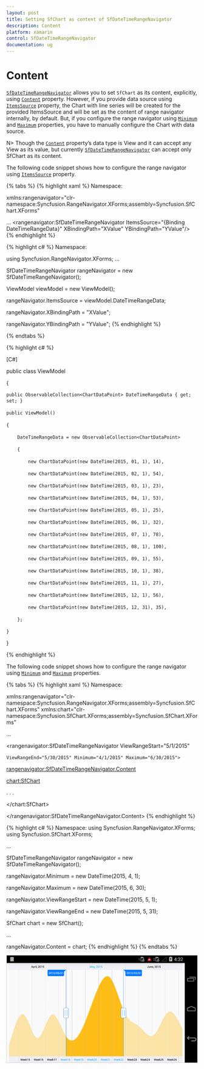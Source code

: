 ```yaml
---
layout: post
title: Setting SfChart as content of SfDateTimeRangeNavigator
description: Content
platform: xamarin
control: SfDateTimeRangeNavigator
documentation: ug
---
```


# Content

[`SfDateTimeRangeNavigator`](https://help.syncfusion.com/cr/xamarin/Syncfusion.RangeNavigator.XForms.SfDateTimeRangeNavigator.html) allows you to set `SfChart` as its content, explicitly, using [`Content`](https://help.syncfusion.com/cr/xamarin/Syncfusion.RangeNavigator.XForms.SfDateTimeRangeNavigator.html#Syncfusion_RangeNavigator_XForms_SfDateTimeRangeNavigator_Content) property. However, if you provide data source using [`ItemsSource`](https://help.syncfusion.com/cr/xamarin/Syncfusion.RangeNavigator.XForms.SfDateTimeRangeNavigator.html#Syncfusion_RangeNavigator_XForms_SfDateTimeRangeNavigator_ItemsSource) property, the Chart with line series will be created for the provided ItemsSource and will be set as the content of range navigator internally, by default. But, if you configure the range navigator using [`Minimum`](https://help.syncfusion.com/cr/xamarin/Syncfusion.RangeNavigator.XForms.SfDateTimeRangeNavigator.html#Syncfusion_RangeNavigator_XForms_SfDateTimeRangeNavigator_Minimum) and [`Maximum`](https://help.syncfusion.com/cr/xamarin/Syncfusion.RangeNavigator.XForms.SfDateTimeRangeNavigator.html#Syncfusion_RangeNavigator_XForms_SfDateTimeRangeNavigator_Maximum) properties, you have to manually configure the Chart with data source.

N> Though the [`Content`](https://help.syncfusion.com/cr/xamarin/Syncfusion.RangeNavigator.XForms.SfDateTimeRangeNavigator.html#Syncfusion_RangeNavigator_XForms_SfDateTimeRangeNavigator_Content) property’s data type is View and it can accept any View as its value, but currently [`SfDateTimeRangeNavigator`](https://help.syncfusion.com/cr/xamarin/Syncfusion.RangeNavigator.XForms.SfDateTimeRangeNavigator.html) can accept only SfChart as its content.

The following code snippet shows how to configure the range navigator using [`ItemsSource`](https://help.syncfusion.com/cr/xamarin/Syncfusion.RangeNavigator.XForms.SfDateTimeRangeNavigator.html#Syncfusion_RangeNavigator_XForms_SfDateTimeRangeNavigator_ItemsSource) property.

{% tabs %}
{% highlight xaml %}
Namespace:

 xmlns:rangenavigator="clr-namespace:Syncfusion.RangeNavigator.XForms;assembly=Syncfusion.SfChart.XForms"
 
 ...
<rangenavigator:SfDateTimeRangeNavigator ItemsSource="{Binding DateTimeRangeData}" XBindingPath="XValue" YBindingPath="YValue"/>
{% endhighlight %}

{% highlight c# %}
Namespace:

using Syncfusion.RangeNavigator.XForms;
...

SfDateTimeRangeNavigator rangeNavigator = new SfDateTimeRangeNavigator(); 

ViewModel viewModel = new ViewModel(); 

rangeNavigator.ItemsSource = viewModel.DateTimeRangeData;

rangeNavigator.XBindingPath = "XValue"; 

rangeNavigator.YBindingPath = "YValue";
{% endhighlight %}


{% endtabs %}

{% highlight c# %}

[C#]

public class ViewModel

{

	public ObservableCollection<ChartDataPoint> DateTimeRangeData { get; set; }

	public ViewModel()

	{

		DateTimeRangeData = new ObservableCollection<ChartDataPoint>

		{

			new ChartDataPoint(new DateTime(2015, 01, 1), 14),

			new ChartDataPoint(new DateTime(2015, 02, 1), 54),

			new ChartDataPoint(new DateTime(2015, 03, 1), 23),

			new ChartDataPoint(new DateTime(2015, 04, 1), 53),

			new ChartDataPoint(new DateTime(2015, 05, 1), 25),

			new ChartDataPoint(new DateTime(2015, 06, 1), 32),

			new ChartDataPoint(new DateTime(2015, 07, 1), 78),

			new ChartDataPoint(new DateTime(2015, 08, 1), 100),

			new ChartDataPoint(new DateTime(2015, 09, 1), 55),

			new ChartDataPoint(new DateTime(2015, 10, 1), 38),

			new ChartDataPoint(new DateTime(2015, 11, 1), 27),

			new ChartDataPoint(new DateTime(2015, 12, 1), 56),

			new ChartDataPoint(new DateTime(2015, 12, 31), 35),

		};

	}

}

{% endhighlight %}

The following code snippet shows how to configure the range navigator using [`Minimum`](https://help.syncfusion.com/cr/xamarin/Syncfusion.RangeNavigator.XForms.SfDateTimeRangeNavigator.html#Syncfusion_RangeNavigator_XForms_SfDateTimeRangeNavigator_Minimum) and [`Maximum`](https://help.syncfusion.com/cr/xamarin/Syncfusion.RangeNavigator.XForms.SfDateTimeRangeNavigator.html#Syncfusion_RangeNavigator_XForms_SfDateTimeRangeNavigator_Maximum) properties.

{% tabs %}
{% highlight xaml %}
Namespace:

 xmlns:rangenavigator="clr-namespace:Syncfusion.RangeNavigator.XForms;assembly=Syncfusion.SfChart.XForms"
 xmlns:chart="clr-namespace:Syncfusion.SfChart.XForms;assembly=Syncfusion.SfChart.XForms" 

 ...

<rangenavigator:SfDateTimeRangeNavigator ViewRangeStart="5/1/2015" 

	ViewRangeEnd="5/30/2015" Minimum="4/1/2015" Maximum="6/30/2015">

<rangenavigator:SfDateTimeRangeNavigator.Content>

<chart:SfChart>

. . .

</chart:SfChart>

</rangenavigator:SfDateTimeRangeNavigator.Content>
{% endhighlight %}

{% highlight c# %}
Namespace:
using Syncfusion.RangeNavigator.XForms;
using Syncfusion.SfChart.XForms;

...

SfDateTimeRangeNavigator rangeNavigator = new SfDateTimeRangeNavigator();

rangeNavigator.Minimum = new DateTime(2015, 4, 1);

rangeNavigator.Maximum = new DateTime(2015, 6, 30);

rangeNavigator.ViewRangeStart = new DateTime(2015, 5, 1);

rangeNavigator.ViewRangeEnd = new DateTime(2015, 5, 31);

SfChart chart = new SfChart();

...

rangeNavigator.Content = chart;
{% endhighlight %}
{% endtabs %}

![](content_images/content_img1.png)